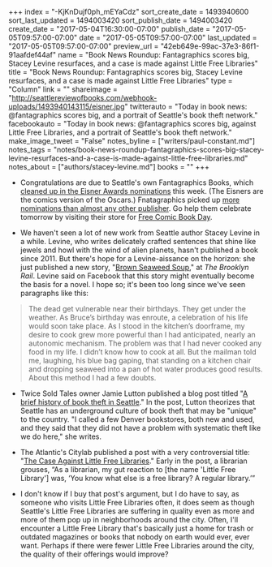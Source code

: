 +++
index = "-KjKnDujf0ph_mEYaCdz"
sort_create_date = 1493940600
sort_last_updated = 1494003420
sort_publish_date = 1494003420
create_date = "2017-05-04T16:30:00-07:00"
publish_date = "2017-05-05T09:57:00-07:00"
date = "2017-05-05T09:57:00-07:00"
last_updated = "2017-05-05T09:57:00-07:00"
preview_url = "42eb649e-99ac-37e3-86f1-91aafdef44af"
name = "Book News Roundup: Fantagraphics scores big, Stacey Levine resurfaces, and a case is made against Little Free Libraries"
title = "Book News Roundup: Fantagraphics scores big, Stacey Levine resurfaces, and a case is made against Little Free Libraries"
type = "Column"
link = ""
shareimage = "http://seattlereviewofbooks.com/webhook-uploads/1493940143115/eisner.jpg"
twitterauto = "Today in book news: @fantagraphics scores big, and a portrait of Seattle's book theft network."
facebookauto = "Today in book news: @fantagraphics scores big, against Little Free Libraries, and a portrait of Seattle's book theft network."
make_image_tweet = "False"
notes_byline = ["writers/paul-constant.md"]
notes_tags = "notes/book-news-roundup-fantagraphics-scores-big-stacey-levine-resurfaces-and-a-case-is-made-against-little-free-libraries.md"
notes_about = ["authors/stacey-levine.md"]
books = ""
+++
* Congratulations are due to Seattle's own Fantagraphics Books, which [cleaned up in the Eisner Awards nominations](https://www.comic-con.org/awards/eisner-awards-nominations-2017) this week. (The Eisners are the comics version of the Oscars.) Fnatagraphics picked up [more nominations than almost any other publisher](http://fantagraphics.com/flog/eisnernoms2017/). Go help them celebrate tomorrow by visiting their store for [Free Comic Book Day](http://www.seattlereviewofbooks.com/notes/2017/05/04/thursday-comics-hangover-how-to-get-the-most-out-of-your-free-comic-book-day/).

* We haven't seen a lot of new work from Seattle author Stacey Levine in a while. Levine, who writes delicately crafted sentences that shine like jewels and howl with the wind of alien planets, hasn't published a book since 2011. But there's hope for a Levine-aissance on the horizon: she just published a new story, "[Brown Seaweed Soup](http://brooklynrail.org/2017/05/fiction/Brown-Seaweed-Soup)," at *The Brooklyn Rail*. Levine said on Facebook that this story might eventually become the basis for a novel. I hope so; it's been too long since we've seen paragraphs like this:

<blockquote>The dead get vulnerable near their birthdays. They get under the weather. As Bruce’s birthday was enroute, a celebration of his life would soon take place. As I stood in the kitchen’s doorframe, my desire to cook grew more powerful than I had anticipated, nearly an autonomic mechanism. The problem was that I had never cooked any food in my life. I didn’t know how to cook at all. But the mailman told me, laughing, his blue bag gaping, that standing on a kitchen chair and dropping seaweed into a pan of hot water produces good results. About this method I had a few doubts.</blockquote>

* Twice Sold Tales owner Jamie Lutton published a blog post titled "[A brief history of book theft in Seattle](http://booksellersvsbestsellers.blogspot.com/2017/05/a-brief-history-of-book-theft-in-seattle.html)." In the post, Lutton theorizes that Seattle has an underground culture of book theft that may be "unique" to the country. "I called a few Denver bookstores, both new and used, and they said that they did not have a problem with systematic theft like we do here," she writes.

* The Atlantic's Citylab published a post with a very controversial title: "[The Case Against Little Free Libraries](https://www.citylab.com/navigator/2017/05/the-case-against-little-free-libraries/523533/?utm_source=feed)." Early in the post, a librarian grouses, “As a librarian, my gut reaction to [the name 'Little Free Library'] was, ‘You know what else is a free library? A regular library.’” 

* I don't know if I buy that post's argument, but I do have to say, as someone who visits Little Free Libraries often, it does seem as though Seattle's Little Free Libraries are suffering in quality even as more and more of them pop up in neighborhoods around the city. Often, I'll encounter a Little Free Library that's basically just a home for trash or outdated magazines or books that nobody on earth would ever, ever want. Perhaps if there were fewer Little Free Libraries around the city, the quality of their offerings would improve?